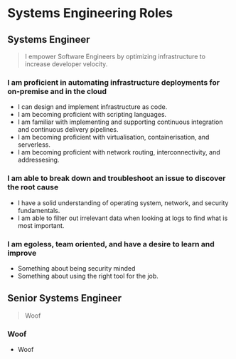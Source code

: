 # Systems Engineering Roles

## Systems Engineer

> I empower Software Engineers by optimizing infrastructure to increase developer velocity.

### I am proficient in automating infrastructure deployments for on-premise and in the cloud

- I can design and implement infrastructure as code.
- I am becoming proficient with scripting languages.
- I am familiar with implementing and supporting continuous integration and continuous delivery pipelines.
- I am becoming proficient with virtualisation, containerisation, and serverless.
- I am becoming proficient with network routing, interconnectivity, and addressesing.

### I am able to break down and troubleshoot an issue to discover the root cause

- I have a solid understanding of operating system, network, and security fundamentals.
- I am able to filter out irrelevant data when looking at logs to find what is most important.

### I am egoless, team oriented, and have a desire to learn and improve

- Something about being security minded
- Something about using the right tool for the job.

## Senior Systems Engineer

> Woof

### Woof

- Woof
